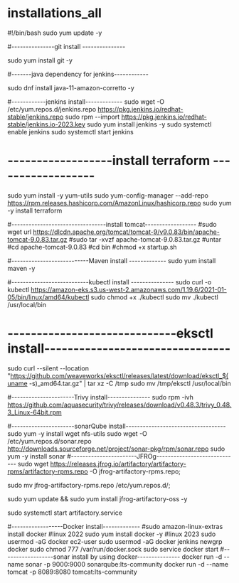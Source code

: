 # installations_all

#!/bin/bash
sudo yum update -y

#---------------git install ---------------

sudo yum install git -y


#-------java dependency for jenkins------------

sudo dnf install java-11-amazon-corretto -y

#------------jenkins install-------------
sudo wget -O /etc/yum.repos.d/jenkins.repo https://pkg.jenkins.io/redhat-stable/jenkins.repo
sudo rpm --import https://pkg.jenkins.io/redhat-stable/jenkins.io-2023.key
sudo yum install jenkins -y
sudo systemctl enable jenkins
sudo systemctl start jenkins


# ------------------install terraform ------------------

sudo yum install -y yum-utils
sudo yum-config-manager --add-repo https://rpm.releases.hashicorp.com/AmazonLinux/hashicorp.repo
sudo yum -y install terraform

#---------------------------------install tomcat------------------
#sudo wget url https://dlcdn.apache.org/tomcat/tomcat-9/v9.0.83/bin/apache-tomcat-9.0.83.tar.gz
#sudo tar -xvzf apache-tomcat-9.0.83.tar.gz #untar
#cd apache-tomcat-9.0.83
#cd bin
#chmod +x startup.sh



#---------------------------Maven install -------------
sudo yum install maven -y

#---------------------------kubectl install ---------------
sudo curl -o kubectl https://amazon-eks.s3.us-west-2.amazonaws.com/1.19.6/2021-01-05/bin/linux/amd64/kubectl
sudo chmod +x ./kubectl
sudo mv ./kubectl /usr/local/bin 
# -----------------------------eksctl install--------------------------------
sudo curl --silent --location "https://github.com/weaveworks/eksctl/releases/latest/download/eksctl_$(uname -s)_amd64.tar.gz" | tar xz -C /tmp
sudo mv /tmp/eksctl /usr/local/bin

#----------------------Trivy install---------------
sudo rpm -ivh https://github.com/aquasecurity/trivy/releases/download/v0.48.3/trivy_0.48.3_Linux-64bit.rpm

#----------------------sonarQube install-----------------------------------
sudo yum -y install wget nfs-utils
sudo wget -O /etc/yum.repos.d/sonar.repo http://downloads.sourceforge.net/project/sonar-pkg/rpm/sonar.repo
sudo yum -y install sonar
#-----------------------JFROg-----------------------------
sudo wget https://releases.jfrog.io/artifactory/artifactory-rpms/artifactory-rpms.repo -O jfrog-artifactory-rpms.repo;

sudo mv jfrog-artifactory-rpms.repo /etc/yum.repos.d/;

sudo yum update && sudo yum install jfrog-artifactory-oss -y

sudo systemctl start artifactory.service

#------------------Docker install-------------
#sudo amazon-linux-extras install docker #linux 2022
sudo yum install docker -y #linux 2023
sudo usermod -aG docker ec2-user
sudo usermod -aG docker jenkins 
newgrp docker
sudo chmod 777 /var/run/docker.sock
sudo service docker start
#------------------sonar install by using docker---------------
docker run -d --name sonar -p 9000:9000 sonarqube:lts-community
docker run -d --name tomcat -p 8089:8080 tomcat:lts-community
